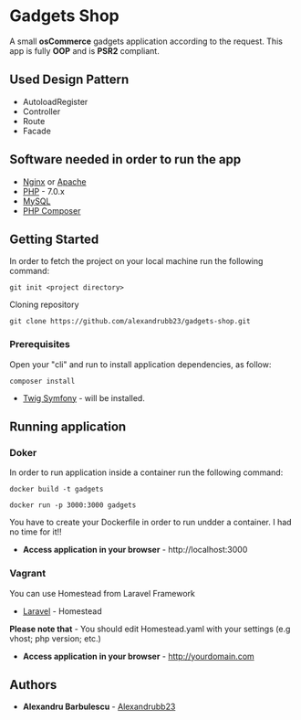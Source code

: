 
# Gadgets Shop

A small **osCommerce** gadgets application according to the request. This app is fully **OOP** and is **PSR2** compliant.

## Used Design Pattern

* AutoloadRegister
* Controller
* Route
* Facade

## Software needed in order to run the app

* [Nginx](https://www.nginx.com/) or [Apache](https://httpd.apache.org/)
* [PHP](http://php.net/docs.php) - 7.0.x
* [MySQL](https://www.mysql.com/)
* [PHP Composer](https://getcomposer.org/)

## Getting Started

In order to fetch the project on your local machine run the following command:

```
git init <project directory>
```

Cloning repository

```
git clone https://github.com/alexandrubb23/gadgets-shop.git
```

### Prerequisites

Open your "cli" and run to install application dependencies, as follow:

```
composer install
```

* [Twig Symfony](https://twig.symfony.com/) - will be installed.

## Running application

### Doker

In order to run application inside a container run the following command:

```
docker build -t gadgets
```

```
docker run -p 3000:3000 gadgets
```
You have to create your Dockerfile in order to run undder a container. I had no time for it!!

* **Access application in your browser** - http://localhost:3000


### Vagrant

You can use Homestead from Laravel Framework

* [Laravel](https://laravel.com/docs/5.6/homestead) - Homestead

**Please note that** - You should edit Homestead.yaml with your settings (e.g vhost; php version; etc.)

* **Access application in your browser** - http://yourdomain.com

## Authors

* **Alexandru Barbulescu** - [Alexandrubb23](https://github.com/alexandrubb23)



